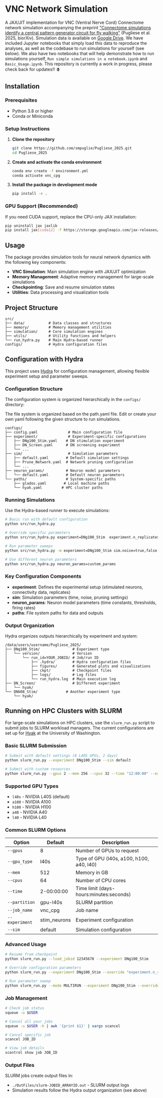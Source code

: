 # VNC Network Simulation

A JAX/JIT implementation for VNC (Ventral Nerve Cord) Connectome network simulation accompanying the preprint ["Connectome simulations identify a central pattern generator circuit for fly walking"](https://www.biorxiv.org/content/10.1101/2025.09.12.675944v1) (Pugliese et al. 2025, biorXiv). Simulation data is available on [Google Drive](https://drive.google.com/drive/folders/1Dgy5W8VZsayL8iVCRC3yfBJIpfxNJkO0?usp=sharing).  We have included Jupyter notebooks that simply load this data to reproduce the analyses, as well as the codebase to run simulations for yourself (see below). We also have two notebooks that will help demonstrate how to run simulations yourself, `Run simple simulations in a notebook.ipynb` and `Basic_Usage.ipynb`. This repository is currently a work in progress, please check back for updates!! 🪰

## Installation

### Prerequisites

- Python 3.8 or higher
- Conda or Miniconda

### Setup Instructions

1. **Clone the repository**
   ```bash
   git clone https://github.com/smpuglie/Pugliese_2025.git
   cd Pugliese_2025
   ```

2. **Create and activate the conda environment**
   ```bash
   conda env create -f environment.yml
   conda activate vnc_cpg
   ```

3. **Install the package in development mode**
   ```bash
   pip install -e .
   ```

### GPU Support (Recommended)

If you need CUDA support, replace the CPU-only JAX installation:
```bash
pip uninstall jax jaxlib
pip install jax[cuda12] -f https://storage.googleapis.com/jax-releases/jax_cuda_releases.html
```


## Usage

The package provides simulation tools for neural network dynamics with the following key components:

- **VNC Simulation**: Main simulation engine with JAX/JIT optimization
- **Memory Management**: Adaptive memory management for large-scale simulations  
- **Checkpointing**: Save and resume simulation states
- **Utilities**: Data processing and visualization tools

## Project Structure

```
src/
├── data/           # Data classes and structures
├── memory/         # Memory management utilities
├── simulation/     # Core simulation engines
├── utils/          # Utility functions and helpers
└── run_hydra.py    # Main Hydra-based runner
configs/            # Hydra configuration files
```

## Configuration with Hydra

This project uses [Hydra](https://hydra.cc/) for configuration management, allowing flexible experiment setup and parameter sweeps.

### Configuration Structure

The configuration system is organized hierarchically in the `configs/` directory:

The file system is organized based on the path.yaml file. Edit or create your own yaml following the given structure to run simulations.

```
configs/
├── config.yaml              # Main configuration file
├── experiment/              # Experiment-specific configurations
│   ├── DNg100_Stim.yaml    # DN stimulation experiment
│   ├── DN_Screen.yaml      # DN screening experiment
│   └── ...
├── sim/                     # Simulation parameters
│   ├── default.yaml        # Default simulation settings
│   ├── Prune_Network.yaml  # Network pruning configuration
│   └── ...
├── neuron_params/          # Neuron model parameters
│   └── default.yaml        # Default neuron parameters
└── paths/                  # System-specific paths
    ├── glados.yaml        # Local machine paths
    └── hyak.yaml         # HPC cluster paths
```

### Running Simulations

Use the Hydra-based runner to execute simulations:

```bash
# Basic run with default configuration
python src/run_hydra.py

# Override specific parameters
python src/run_hydra.py experiment=DNg100_Stim  experiment.n_replicates=128 exerpiment.batch_size=16

# Run parameter sweeps
python src/run_hydra.py -m experiment=DNg100_Stim sim.noise=true,false

# Use different neuron parameters
python src/run_hydra.py neuron_params=custom_params
```

### Key Configuration Components

- **experiment**: Defines the experimental setup (stimulated neurons, connectivity data, replicates)
- **sim**: Simulation parameters (time, noise, pruning settings)
- **neuron_params**: Neuron model parameters (time constants, thresholds, firing rates)
- **paths**: File system paths for data and outputs

### Output Organization

Hydra organizes outputs hierarchically by experiment and system:
```
/data/users/username/Pugliese_2025/
├── DNg100_Stim/               # Experiment type
│   └── version/               # Version
│       └── run_id=YOUR_JOBID/ # Job/run ID
│           ├── .hydra/        # Hydra configuration files
│           ├── figures/       # Generated plots and visualizations
│           ├── ckpt/          # Checkpoint files
│           ├── logs/          # Log files
│           └── run_hydra.log  # Main execution log
├── DN_Screen/                 # Different experiment
│   └── hyak/
└── DNb08_Stim/             # Another experiment type
    └── hyak/
```

## Running on HPC Clusters with SLURM

For large-scale simulations on HPC clusters, use the `slurm_run.py` script to submit jobs to SLURM workload managers. The current configurations are set up for [Hyak](https://hyak.uw.edu/docs) at the University of Washington.

### Basic SLURM Submission

```bash
# Submit with default settings (8 L40S GPUs, 2 days)
python slurm_run.py --experiment DNg100_Stim --sim default

# Submit with custom resources
python slurm_run.py --gpus 2 --mem 256 --cpus 32 --time "12:00:00" --experiment DNb08_Stim
```

### Supported GPU Types

- `l40s` - NVIDIA L40S (default)
- `a100` - NVIDIA A100 
- `h100` - NVIDIA H100
- `a40` - NVIDIA A40
- `l40` - NVIDIA L40

### Common SLURM Options

| Option | Default | Description |
|--------|---------|-------------|
| `--gpus` | 8 | Number of GPUs to request |
| `--gpu_type` | l40s | Type of GPU (l40s, a100, h100, a40, l40) |
| `--mem` | 512 | Memory in GB |
| `--cpus` | 64 | Number of CPU cores |
| `--time` | 2-00:00:00 | Time limit (days-hours:minutes:seconds) |
| `--partition` | gpu-l40s | SLURM partition |
| `--job_name` | vnc_cpg | Job name |
| `--experiment` | stim_neurons | Experiment configuration |
| `--sim` | default | Simulation configuration |

### Advanced Usage

```bash
# Resume from checkpoint
python slurm_run.py --load_jobid 12345678 --experiment DNg100_Stim

# Override configuration parameters
python slurm_run.py --experiment DNg100_Stim --override "experiment.n_replicates=2048 sim.T=5.0"

# Run parameter sweep
python slurm_run.py --mode MULTIRUN --experiment DNg100_Stim --override "sim.noise=true,false"
```

### Job Management

```bash
# Check job status
squeue -u $USER

# Cancel all your jobs
squeue -u $USER -h | awk '{print $1}' | xargs scancel

# Cancel specific job
scancel JOB_ID

# View job details
scontrol show job JOB_ID
```

### Output Files

SLURM jobs create output files in:
- `./OutFiles/slurm-JOBID_ARRAYID.out` - SLURM output logs
- Simulation results follow the Hydra output organization (see above)


